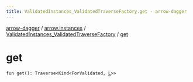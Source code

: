 ```yaml
---
title: ValidatedInstances_ValidatedTraverseFactory.get - arrow-dagger
---
```


[arrow-dagger](../../index.html) / [arrow.instances](../index.html) / [ValidatedInstances_ValidatedTraverseFactory](index.html) / [get](./get.html)

# get

`fun get(): Traverse<Kind<ForValidated, `[`L`](index.html#L)`>>`